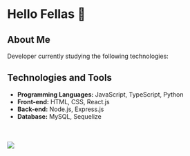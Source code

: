 # Hello Fellas 👋

## About Me

Developer currently studying the following technologies:

## Technologies and Tools
- **Programming Languages:** JavaScript, TypeScript, Python
- **Front-end:** HTML, CSS, React.js
- **Back-end:** Node.js, Express.js
- **Database:** MySQL, Sequelize
<div> 
  <img src="https://github.com/user-attachments/assets/ed13e376-4e26-46ca-bf86-b4af97d20955" style="display: block ;margin: 50px auto">
</div>




